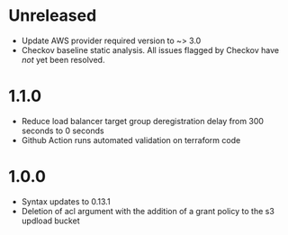 Unreleased
==========

* Update AWS provider required version to ~> 3.0
* Checkov baseline static analysis.  All issues flagged by Checkov have *not*
  yet been resolved.

1.1.0
=====
* Reduce load balancer target group deregistration delay from 300 seconds to 0 seconds
* Github Action runs automated validation on terraform code

1.0.0
=====
* Syntax updates to 0.13.1
* Deletion of acl argument with the addition of a grant policy to the s3 updload bucket
